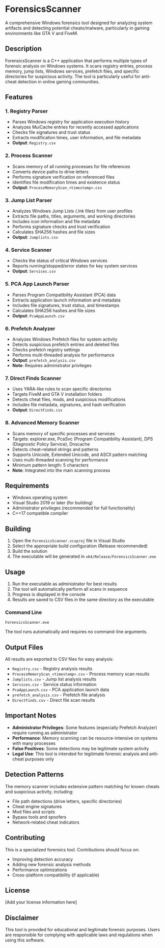 # ForensicsScanner

A comprehensive Windows forensics tool designed for analyzing system artifacts and detecting potential cheats/malware, particularly in gaming environments like GTA V and FiveM.

## Description

ForensicsScanner is a C++ application that performs multiple types of forensic analysis on Windows systems. It scans registry entries, process memory, jump lists, Windows services, prefetch files, and specific directories for suspicious activity. The tool is particularly useful for anti-cheat detection in online gaming communities.

## Features

### 1. Registry Parser
- Parses Windows registry for application execution history
- Analyzes MuiCache entries for recently accessed applications
- Checks file signatures and trust status
- Extracts modification times, user information, and file metadata
- **Output**: `Registry.csv`

### 2. Process Scanner
- Scans memory of all running processes for file references
- Converts device paths to drive letters
- Performs signature verification on referenced files
- Identifies file modification times and existence status
- **Output**: `ProcessMemoryScan_<timestamp>.csv`

### 3. Jump List Parser
- Analyzes Windows Jump Lists (.lnk files) from user profiles
- Extracts file paths, titles, arguments, and working directories
- Includes icon information and file metadata
- Performs signature checks and trust verification
- Calculates SHA256 hashes and file sizes
- **Output**: `Jumplists.csv`

### 4. Service Scanner
- Checks the status of critical Windows services
- Reports running/stopped/error states for key system services
- **Output**: `Services.csv`

### 5. PCA App Launch Parser
- Parses Program Compatibility Assistant (PCA) data
- Extracts application launch information and metadata
- Includes file signatures, trust status, and timestamps
- Calculates SHA256 hashes and file sizes
- **Output**: `PcaAppLaunch.csv`

### 6. Prefetch Analyzer
- Analyzes Windows Prefetch files for system activity
- Detects suspicious prefetch entries and deleted files
- Checks prefetch registry settings
- Performs multi-threaded analysis for performance
- **Output**: `prefetch_analysis.csv`
- **Note**: Requires administrator privileges

### 7. Direct Finds Scanner
- Uses YARA-like rules to scan specific directories
- Targets FiveM and GTA V installation folders
- Detects cheat files, mods, and suspicious modifications
- Includes file metadata, signatures, and hash verification
- **Output**: `DirectFinds.csv`

### 8. Advanced Memory Scanner
- Scans memory of specific processes and services
- Targets: explorer.exe, PcaSvc (Program Compatibility Assistant), DPS (Diagnostic Policy Service), Dnscache
- Detects cheat-related strings and patterns
- Supports Unicode, Extended Unicode, and ASCII pattern matching
- Uses multi-threaded scanning for performance
- Minimum pattern length: 5 characters
- **Note**: Integrated into the main scanning process

## Requirements

- Windows operating system
- Visual Studio 2019 or later (for building)
- Administrator privileges (recommended for full functionality)
- C++17 compatible compiler

## Building

1. Open the `ForensicsScanner.vcxproj` file in Visual Studio
2. Select the appropriate build configuration (Release recommended)
3. Build the solution
4. The executable will be generated in `x64/Release/ForensicsScanner.exe`

## Usage

1. Run the executable as administrator for best results
2. The tool will automatically perform all scans in sequence
3. Progress is displayed in the console
4. Results are saved to CSV files in the same directory as the executable

### Command Line
```
ForensicsScanner.exe
```

The tool runs automatically and requires no command-line arguments.

## Output Files

All results are exported to CSV files for easy analysis:

- `Registry.csv` - Registry analysis results
- `ProcessMemoryScan_<timestamp>.csv` - Process memory scan results
- `Jumplists.csv` - Jump list analysis results
- `Services.csv` - Service status information
- `PcaAppLaunch.csv` - PCA application launch data
- `prefetch_analysis.csv` - Prefetch file analysis
- `DirectFinds.csv` - Direct file scan results

## Important Notes

- **Administrator Privileges**: Some features (especially Prefetch Analyzer) require running as administrator
- **Performance**: Memory scanning can be resource-intensive on systems with many processes
- **False Positives**: Some detections may be legitimate system activity
- **Legal Use**: This tool is intended for legitimate forensic analysis and anti-cheat purposes only

## Detection Patterns

The memory scanner includes extensive pattern matching for known cheats and suspicious activity, including:

- File path detections (drive letters, specific directories)
- Cheat engine signatures
- Mod files and scripts
- Bypass tools and spoofers
- Network-related cheat indicators

## Contributing

This is a specialized forensics tool. Contributions should focus on:
- Improving detection accuracy
- Adding new forensic analysis methods
- Performance optimizations
- Cross-platform compatibility (if applicable)

## License

[Add your license information here]

## Disclaimer

This tool is provided for educational and legitimate forensic purposes. Users are responsible for complying with applicable laws and regulations when using this software.